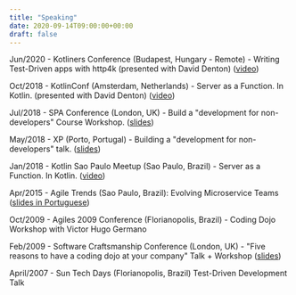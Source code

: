 ```yaml
---
title: "Speaking"
date: 2020-09-14T09:00:00+00:00
draft: false
---
```


Jun/2020 - Kotliners Conference (Budapest, Hungary - Remote) - Writing Test-Driven apps with http4k (presented with David Denton) ([video](https://www.youtube.com/watch?v=p1VTfcQJefk))

Oct/2018 - KotlinConf (Amsterdam, Netherlands) - Server as a Function. In Kotlin. (presented with David Denton) ([video](https://www.youtube.com/watch?v=vdxBNh1qx1Q))

Jul/2018 - SPA Conference (London, UK) - Build a "development for non-developers" Course Workshop. ([slides](https://speakerdeck.com/s4nchez/build-a-development-for-non-developers-course-1))

May/2018 - XP (Porto, Portugal) - Building a "development for non-developers" talk. ([slides](https://speakerdeck.com/s4nchez/build-a-development-for-non-developers-course))

Jan/2018 - Kotlin Sao Paulo Meetup (Sao Paulo, Brazil) - Server as a Function. In Kotlin. ([video](https://www.youtube.com/watch?v=BaVlBBQnFd8))

Apr/2015 - Agile Trends (Sao Paulo, Brazil): Evolving Microservice Teams ([slides in Portuguese](https://www.slideshare.net/sanchez_ivan/amadurecendo-equipes-com-microservices))

Oct/2009 - Agiles 2009 Conference (Florianopolis, Brazil) - Coding Dojo Workshop with Victor Hugo Germano

Feb/2009 - Software Craftsmanship Conference (London, UK) -  "Five reasons to have a coding dojo at your company" Talk + Workshop ([slides](https://speakerdeck.com/s4nchez/coding-dojo-in-5-slides))

April/2007 - Sun Tech Days (Florianopolis, Brazil) Test-Driven Development Talk